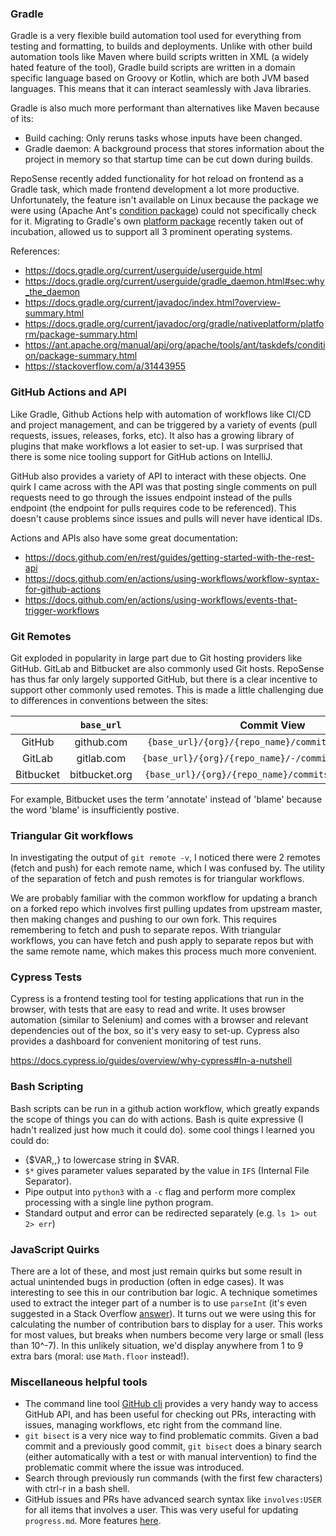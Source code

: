 ### Gradle
 
Gradle is a very flexible build automation tool used for everything from testing and formatting, to builds and deployments. Unlike with other build automation tools like Maven where build scripts written in XML (a widely hated feature of the tool), Gradle build scripts are written in a domain specific language based on Groovy or Kotlin, which are both JVM based languages. This means that it can interact seamlessly with Java libraries.
 
Gradle is also much more performant than alternatives like Maven because of its:
- Build caching: Only reruns tasks whose inputs have been changed.
- Gradle daemon: A background process that stores information about the project in memory so that startup time can be cut down during builds.
 
RepoSense recently added functionality for hot reload on frontend as a Gradle task, which made frontend development a lot more productive. Unfortunately, the feature isn't available on Linux because the package we were using (Apache Ant's [condition package](https://ant.apache.org/manual/api/org/apache/tools/ant/taskdefs/condition/package-summary.html)) could not specifically check for it. Migrating to Gradle's own [platform package](https://docs.gradle.org/current/javadoc/org/gradle/nativeplatform/platform/package-summary.html) recently taken out of incubation, allowed us to support all 3 prominent operating systems.
 
References:
* https://docs.gradle.org/current/userguide/userguide.html
* https://docs.gradle.org/current/userguide/gradle_daemon.html#sec:why_the_daemon
* https://docs.gradle.org/current/javadoc/index.html?overview-summary.html
* https://docs.gradle.org/current/javadoc/org/gradle/nativeplatform/platform/package-summary.html
* https://ant.apache.org/manual/api/org/apache/tools/ant/taskdefs/condition/package-summary.html
* https://stackoverflow.com/a/31443955
 
### GitHub Actions and API
 
Like Gradle, Github Actions help with automation of workflows like CI/CD and project management, and can be triggered by a variety of events (pull requests, issues, releases, forks, etc). It also has a growing library of plugins that make workflows a lot easier to set-up. I was surprised that there is some nice tooling support for GitHub actions on IntelliJ.
 
GitHub also provides a variety of API to interact with these objects. One quirk I came across with the API was that posting single comments on pull requests need to go through the issues endpoint instead of the pulls endpoint (the endpoint for pulls requires code to be referenced). This doesn't cause problems since issues and pulls will never have identical IDs.
 
Actions and APIs also have some great documentation:
* https://docs.github.com/en/rest/guides/getting-started-with-the-rest-api
* https://docs.github.com/en/actions/using-workflows/workflow-syntax-for-github-actions
* https://docs.github.com/en/actions/using-workflows/events-that-trigger-workflows

### Git Remotes

Git exploded in popularity in large part due to Git hosting providers like GitHub. GitLab and Bitbucket are also commonly used Git hosts. RepoSense has thus far only largely supported GitHub, but there is a clear incentive to support other commonly used remotes. This is made a little challenging due to differences in conventions between the sites:

| |`base_url`|Commit View|Blame View|
|:-:|:-:|:-:|:-:|
|GitHub|github.com|`{base_url}/{org}/{repo_name}/commit/{commit_hash}`|`{base_url}/{org}/{repo_name}/blame/{branch}/{file_path}`|
|GitLab|gitlab.com|`{base_url}/{org}/{repo_name}/-/commit/{commit_hash}`|`{base_url}/{org}/{repo_name}/-/blame/{branch}/{file_path}`|
|Bitbucket|bitbucket.org|`{base_url}/{org}/{repo_name}/commits/{commit_hash}`|`{base_url}/{org}/{repo_name}/annotate/{branch}/{file_path}`|

For example, Bitbucket uses the term 'annotate' instead of 'blame' because the word 'blame' is insufficiently postive.

### Triangular Git workflows

In investigating the output of `git remote -v`, I noticed there were 2 remotes (fetch and push) for each remote name, which I was confused by. The utility of the separation of fetch and push remotes is for triangular workflows. 

We are probably familiar with the common workflow for updating a branch on a forked repo which involves first pulling updates from upstream master, then making changes and pushing to our own fork. This requires remembering to fetch and push to separate repos. With triangular workflows, you can have fetch and push apply to separate repos but with the same remote name, which makes this process much more convenient.

### Cypress Tests

Cypress is a frontend testing tool for testing applications that run in the browser, with tests that are easy to read and write. It uses browser automation (similar to Selenium) and comes with a browser and relevant dependencies out of the box, so it's very easy to set-up. Cypress also provides a dashboard for convenient monitoring of test runs. 

https://docs.cypress.io/guides/overview/why-cypress#In-a-nutshell

### Bash Scripting
 
Bash scripts can be run in a github action workflow, which greatly expands the scope of things you can do with actions. Bash is quite expressive (I hadn't realized just how much it could do). some cool things I learned you could do:
 
* {$VAR,,} to lowercase string in $VAR.
* `$*` gives parameter values separated by the value in `IFS` (Internal File Separator).
* Pipe output into `python3` with a `-c` flag and perform more complex processing with a single line python program.
* Standard output and error can be redirected separately (e.g. `ls 1> out 2> err`)
 
### JavaScript Quirks
 
There are a lot of these, and most just remain quirks but some result in actual unintended bugs in production (often in edge cases). It was interesting to see this in our contribution bar logic. A technique sometimes used to extract the integer part of a number is to use `parseInt` (it's even suggested in a Stack Overflow [answer]( https://stackoverflow.com/a/48262505)). It turns out we were using this for calculating the number of contribution bars to display for a user. This works for most values, but breaks when numbers become very large or small (less than 10^-7). In this unlikely situation, we'd display anywhere from 1 to 9 extra bars (moral: use `Math.floor` instead!).
 
### Miscellaneous helpful tools
 
* The command line tool [GitHub cli](https://github.com/cli/cli) provides a very handy way to access GitHub API, and has been useful for checking out PRs, interacting with issues, managing workflows, etc right from the command line.
* `git bisect` is a very nice way to find problematic commits. Given a bad commit and a previously good commit, `git bisect` does a binary search (either automatically with a test or with manual intervention) to find the problematic commit where the issue was introduced.
* Search through previously run commands (with the first few characters) with ctrl-r in a bash shell.
* GitHub issues and PRs have advanced search syntax like `involves:USER` for all items that involves a user. This was very useful for updating `progress.md`. More features [here](https://docs.github.com/en/search-github/searching-on-github/searching-issues-and-pull-requests).
